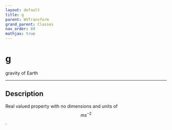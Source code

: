 ```yaml
---
layout: default
title: g
parent: WVTransform
grand_parent: Classes
nav_order: 89
mathjax: true
---
```


#  g

gravity of Earth


---

## Description
Real valued property with no dimensions and units of $$m s^{-2}$$.

